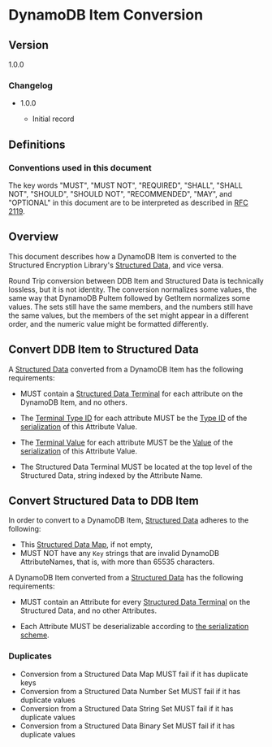 [//]: # "Copyright Amazon.com Inc. or its affiliates. All Rights Reserved."
[//]: # "SPDX-License-Identifier: CC-BY-SA-4.0"

# DynamoDB Item Conversion

## Version

1.0.0

### Changelog

- 1.0.0

  - Initial record

## Definitions

### Conventions used in this document

The key words "MUST", "MUST NOT", "REQUIRED", "SHALL", "SHALL NOT", "SHOULD", "SHOULD NOT", "RECOMMENDED", "MAY", and "OPTIONAL"
in this document are to be interpreted as described in [RFC 2119](https://tools.ietf.org/html/rfc2119).

## Overview

This document describes how a DynamoDB Item is converted
to the Structured Encryption Library's [Structured Data](../structured-encryption/structures.md#structured-data),
and vice versa.

Round Trip conversion between DDB Item and Structured Data is technically lossless, but it is not identity.
The conversion normalizes some values, the same way that
DynamoDB PuItem followed by GetItem normalizes some values.
The sets still have the same members, and the numbers still have the same values,
but the members of the set might appear in a different order,
and the numeric value might be formatted differently.

## Convert DDB Item to Structured Data

A [Structured Data](../structured-encryption/structures.md#structured-data)
converted from a DynamoDB Item has the following requirements:

- MUST contain a [Structured Data Terminal](../structured-encryption/structures.md#structured-data-terminal)
  for each attribute on the DynamoDB Item, and no others.

- The [Terminal Type ID](../structured-encryption/structures.md#terminal-type-id) for each attribute MUST
  be the [Type ID](./ddb-attribute-serialization.md#type-id) of the [serialization](./ddb-attribute-serialization.md) of this Attribute Value.
- The [Terminal Value](../structured-encryption/structures.md#terminal-value) for each attribute MUST
  be the [Value](./ddb-attribute-serialization.md#type-id) of the [serialization](./ddb-attribute-serialization.md) of this Attribute Value.
- The Structured Data Terminal MUST be located at the top level of the Structured Data,
  string indexed by the Attribute Name.

## Convert Structured Data to DDB Item

In order to convert to a DynamoDB Item,
[Structured Data](../structured-encryption/structures.md#structured-data)
adheres to the following:

- This [Structured Data Map](../structured-encryption/structures.md#structured-data-map),
  if not empty,
- MUST NOT have any `Key` strings that are invalid DynamoDB AttributeNames, that is, with more than 65535 characters.

A DynamoDB Item converted from a
[Structured Data](../structured-encryption/structures.md#structured-data)
has the following requirements:

- MUST contain an Attribute for every [Structured Data Terminal](../structured-encryption/structures.md#structured-data-terminal)
  on the Structured Data, and no other Attributes.

- Each Attribute MUST be deserializable
  according to [the serialization scheme](./ddb-attribute-serialization.md#value).

### Duplicates

- Conversion from a Structured Data Map MUST fail if it has duplicate keys
- Conversion from a Structured Data Number Set MUST fail if it has duplicate values
- Conversion from a Structured Data String Set MUST fail if it has duplicate values
- Conversion from a Structured Data Binary Set MUST fail if it has duplicate values
